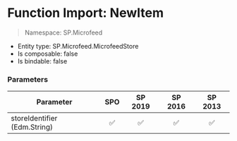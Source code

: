 # Function Import: NewItem

> Namespace: SP.Microfeed

- Entity type: SP.Microfeed.MicrofeedStore
- Is composable: false
- Is bindable: false

### Parameters

Parameter | SPO | SP 2019 | SP 2016 | SP 2013
----------|:---:|:-------:|:-------:|:-------:
storeIdentifier (Edm.String) | ✅ | ✅ | ✅ | ✅